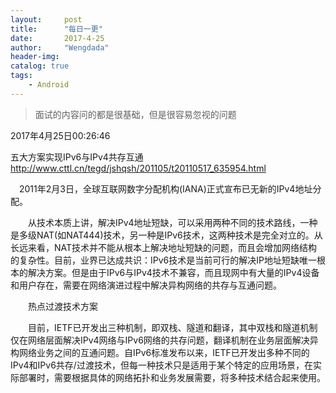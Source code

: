 ```yaml
---
layout:     post
title:      "每日一更"
date:       2017-4-25 
author:     "Wengdada"
header-img: 
catalog: true
tags:
    - Android
---
```



>面试的内容问的都是很基础，但是很容易忽视的问题


2017年4月25日00:26:46

五大方案实现IPv6与IPv4共存互通
http://www.cttl.cn/tegd/jshqsh/201105/t20110517_635954.html

　2011年2月3日，全球互联网数字分配机构(IANA)正式宣布已无新的IPv4地址分配。

　　从技术本质上讲，解决IPv4地址短缺，可以采用两种不同的技术路线，一种是多级NAT(如NAT444)技术，另一种是IPv6技术，这两种技术是完全对立的。从长远来看，NAT技术并不能从根本上解决地址短缺的问题，而且会增加网络结构的复杂性。目前，业界已达成共识：IPv6技术是当前可行的解决IP地址短缺唯一根本的解决方案。但是由于IPv6与IPv4技术不兼容，而且现网中有大量的IPv4设备和用户存在，需要在网络演进过程中解决异构网络的共存与互通问题。

　　热点过渡技术方案

　　目前，IETF已开发出三种机制，即双栈、隧道和翻译，其中双栈和隧道机制仅在网络层面解决IPv4网络与IPv6网络的共存问题，翻译机制在业务层面解决异构网络业务之间的互通问题。自IPv6标准发布以来，IETF已开发出多种不同的IPv4和IPv6共存/过渡技术，但每一种技术只是适用于某个特定的应用场景，在实际部署时，需要根据具体的网络拓扑和业务发展需要，将多种技术结合起来使用。